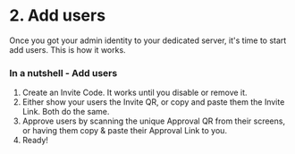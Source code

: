 # 2. Add users
Once you got your admin identity to your dedicated server, it's time to start add users. This is how it works.
<SlideDeck deckPath="ios/deployapp/admin-02-add"/>

### In a nutshell - Add users
1. Create an Invite Code. It works until you disable or remove it.
2. Either show your users the Invite QR, or copy and paste them the Invite Link. Both do the same.
3. Approve users by scanning the unique Approval QR from their screens, or having them copy & paste their Approval Link to you. 
4. Ready!